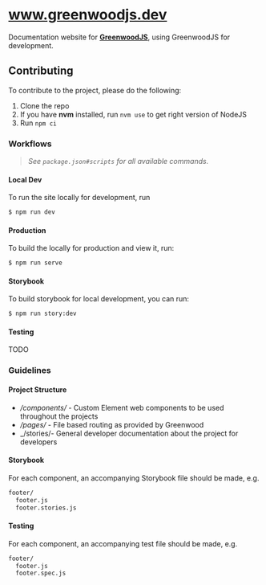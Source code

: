 # www.greenwoodjs.dev

Documentation website for [**GreenwoodJS**](https://www.greenwoodjs.dev/), using GreenwoodJS for development.

## Contributing

To contribute to the project, please do the following:

1. Clone the repo
1. If you have **nvm** installed, run `nvm use` to get right version of NodeJS
1. Run `npm ci`

### Workflows

> _See `package.json#scripts` for all available commands._

#### Local Dev

To run the site locally for development, run

```sh
$ npm run dev
```

#### Production

To build the locally for production and view it, run:

```sh
$ npm run serve
```

#### Storybook

To build storybook for local development, you can run:

```sh
$ npm run story:dev
```

#### Testing

TODO

### Guidelines

#### Project Structure

- _/components/_ - Custom Element web components to be used throughout the projects
- _/pages/_ - File based routing as provided by Greenwood
- _/stories/- General developer documentation about the project for developers

#### Storybook

For each component, an accompanying Storybook file should be made, e.g.

```sh
footer/
  footer.js
  footer.stories.js
```

#### Testing

For each component, an accompanying test file should be made, e.g.

```sh
footer/
  footer.js
  footer.spec.js
```